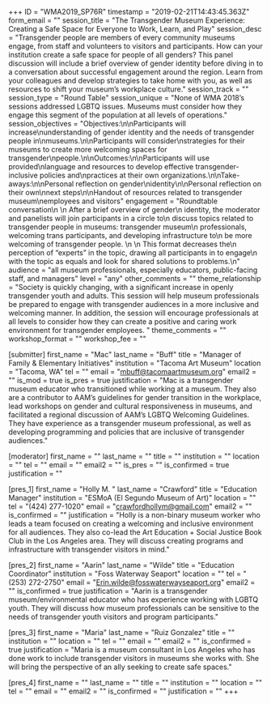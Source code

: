 +++
ID = "WMA2019_SP76R"
timestamp = "2019-02-21T14:43:45.363Z"
form_email = ""
session_title = "The Transgender Museum Experience: Creating a Safe Space for Everyone to Work, Learn, and Play"
session_desc = "Transgender people are members of every community museums engage, from staff and volunteers to visitors and participants. How can your institution create a safe space for people of all genders? This panel discussion will include a brief overview of gender identity before diving in to a conversation about successful engagement around the region. Learn from your colleagues and develop strategies to take home with you, as well as resources to shift your museum’s workplace culture."
session_track = ""
session_type = "Round Table"
session_unique = "None of WMA 2018’s sessions addressed LGBTQ issues. Museums must consider how they engage this segment of the population at all levels of operations."
session_objectives = "Objectives:\n\nParticipants will increase\nunderstanding of gender identity and the needs of transgender people in\nmuseums.\n\nParticipants will consider\nstrategies for their museums to create more welcoming spaces for transgender\npeople.\n\nOutcomes:\n\nParticipants will use provided\nlanguage and resources to develop effective transgender-inclusive policies and\npractices at their own organizations.\n\nTake-aways:\n\nPersonal reflection on gender\nidentity\n\nPersonal reflection on their own\nnext steps\n\nHandout of resources related to transgender museum\nemployees and visitors"
engagement = "Roundtable conversation\n   \n  After a brief overview of gender\n  identity, the moderator and panelists will join participants in a circle to\n  discuss topics related to transgender people in museums: transgender museum\n  professionals, welcoming trans participants, and developing infrastructure to\n  be more welcoming of transgender people. \n   \n  This format decreases the\n  perception of “experts” in the topic, drawing all participants in to engage\n  with the topic as equals and look for shared solutions to problems.\n"
audience = "all museum professionals, especially educators, public-facing staff, and managers"
level = "any"
other_comments = ""
theme_relationship = "Society is quickly changing, with a significant increase in openly transgender youth and adults. This session will help museum professionals be prepared to engage with transgender audiences in a more inclusive and welcoming manner. In addition, the session will encourage professionals at all levels to consider how they can create a positive and caring work environment for transgender employees. "
theme_comments = ""
workshop_format = ""
workshop_fee = ""

[submitter]
first_name = "Mac"
last_name = "Buff"
title = "Manager of Family & Elementary Initiatives"
institution = "Tacoma Art Museum"
location = "Tacoma, WA"
tel = ""
email = "mbuff@tacomaartmuseum.org"
email2 = ""
is_mod = true
is_pres = true
justification = "Mac is a transgender museum educator who transitioned while working at a museum. They also are a contributor to AAM’s guidelines for gender transition in the workplace, lead workshops on gender and cultural responsiveness in museums, and facilitated a regional discussion of AAM’s LGBTQ Welcoming Guidelines. They have experience as a transgender museum professional, as well as developing programming and policies that are inclusive of transgender audiences."

[moderator]
first_name = ""
last_name = ""
title = ""
institution = ""
location = ""
tel = ""
email = ""
email2 = ""
is_pres = ""
is_confirmed = true
justification = ""

[pres_1]
first_name = "Holly M. "
last_name = "Crawford"
title = "Education Manager"
institution = "ESMoA (El Segundo Museum of Art)"
location = ""
tel = "(424) 277-1020"
email = "crawfordhollym@gmail.com"
email2 = ""
is_confirmed = ""
justification = "Holly is a non-binary museum worker who leads a team focused on creating a welcoming and inclusive environment for all audiences. They also co-lead the Art Education + Social Justice Book Club in the Los Angeles area. They will discuss creating programs and infrastructure with transgender visitors in mind."

[pres_2]
first_name = "Aarin"
last_name = "Wilde"
title = "Education Coordinator"
institution = "Foss Waterway Seaport"
location = ""
tel = "(253) 272-2750"
email = "Erin.wilde@fosswaterwayseaport.org"
email2 = ""
is_confirmed = true
justification = "Aarin is a transgender museum/environmental educator who has experience working with LGBTQ youth. They will discuss how museum professionals can be sensitive to the needs of transgender youth visitors and program participants."

[pres_3]
first_name = "Maria"
last_name = "Ruiz Gonzalez"
title = ""
institution = ""
location = ""
tel = ""
email = ""
email2 = ""
is_confirmed = true
justification = "Maria is a museum consultant in Los Angeles who has done work to include transgender visitors in museums she works with. She will bring the perspective of an ally seeking to create safe spaces."

[pres_4]
first_name = ""
last_name = ""
title = ""
institution = ""
location = ""
tel = ""
email = ""
email2 = ""
is_confirmed = ""
justification = ""
+++

